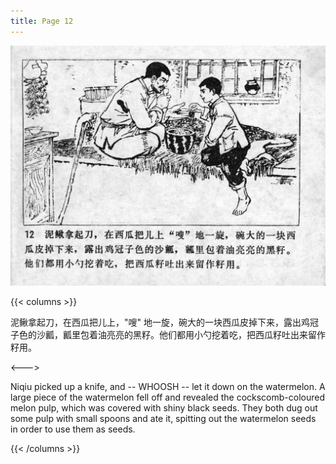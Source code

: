 ```yaml
---
title: Page 12
---
```


![niqiu page](./../../images/niqiu/seifert0397_nqkg_0016_012.jpg)

{{< columns >}}

泥鳅拿起刀，在西瓜把儿上，"嗖" 地一旋，碗大的一块西瓜皮掉下来，露出鸡冠子色的沙瓤，瓤里包着油亮亮的黑籽。他们都用小勺挖着吃，把西瓜籽吐出来留作籽用。

<--->

Niqiu picked up a knife, and -- WHOOSH -- let it down on the watermelon. A large piece of the watermelon fell off and revealed the cockscomb-coloured melon pulp, which was covered with shiny black seeds. They both dug out some pulp with small spoons and ate it, spitting out the watermelon seeds in order to use them as seeds.

{{< /columns >}}
